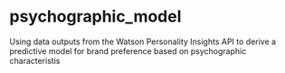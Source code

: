 # psychographic_model
Using data outputs from the Watson Personality Insights API to derive a predictive model for brand preference based on psychographic characteristis
